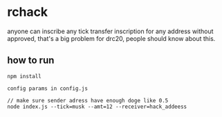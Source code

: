 # rchack

anyone can inscribe any tick transfer inscription for any address without approved, that's a big problem for drc20, people should know about this.

## how to run

``` npm install ```

``` 
config params in config.js
```

```
// make sure sender adress have enough doge like 0.5
node index.js --tick=musk --amt=12 --receiver=hack_addeess
```
